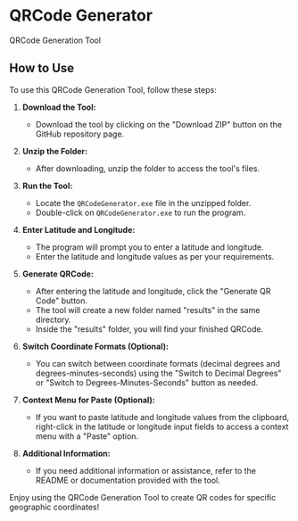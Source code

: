 # QRCode Generator

QRCode Generation Tool

## How to Use

To use this QRCode Generation Tool, follow these steps:

1. **Download the Tool:**
   - Download the tool by clicking on the "Download ZIP" button on the GitHub repository page.

2. **Unzip the Folder:**
   - After downloading, unzip the folder to access the tool's files.

3. **Run the Tool:**
   - Locate the `QRCodeGenerator.exe` file in the unzipped folder.
   - Double-click on `QRCodeGenerator.exe` to run the program.

4. **Enter Latitude and Longitude:**
   - The program will prompt you to enter a latitude and longitude.
   - Enter the latitude and longitude values as per your requirements.

5. **Generate QRCode:**
   - After entering the latitude and longitude, click the "Generate QR Code" button.
   - The tool will create a new folder named "results" in the same directory.
   - Inside the "results" folder, you will find your finished QRCode.

6. **Switch Coordinate Formats (Optional):**
   - You can switch between coordinate formats (decimal degrees and degrees-minutes-seconds) using the "Switch to Decimal Degrees" or "Switch to Degrees-Minutes-Seconds" button as needed.

7. **Context Menu for Paste (Optional):**
   - If you want to paste latitude and longitude values from the clipboard, right-click in the latitude or longitude input fields to access a context menu with a "Paste" option.

8. **Additional Information:**
   - If you need additional information or assistance, refer to the README or documentation provided with the tool.

Enjoy using the QRCode Generation Tool to create QR codes for specific geographic coordinates!
